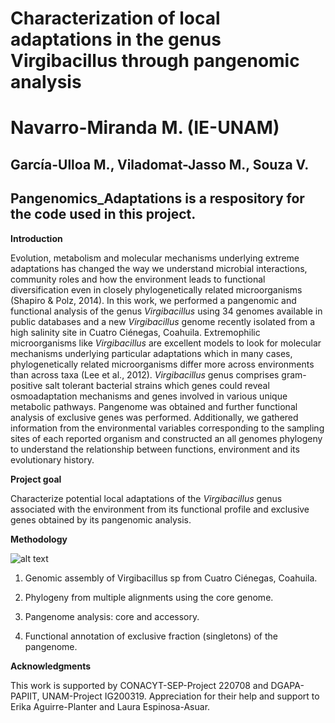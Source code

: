 # Characterization of local adaptations in the genus Virgibacillus through pangenomic analysis
# Navarro-Miranda M. (IE-UNAM) 
## García-Ulloa M., Viladomat-Jasso M., Souza V.

## Pangenomics_Adaptations is a respository for the code used in this project.

**Introduction**

Evolution, metabolism and molecular mechanisms underlying extreme adaptations has changed the way we understand microbial interactions, community roles and how the environment leads to functional diversification even in closely phylogenetically related microorganisms (Shapiro & Polz, 2014). In this work, we performed a pangenomic and functional analysis of the genus *Virgibacillus* using 34 genomes available in public databases and a new *Virgibacillus* genome recently isolated from a high salinity site in Cuatro Ciénegas, Coahuila. Extremophilic microorganisms like *Virgibacillus* are excellent models to look for molecular mechanisms underlying particular adaptations which in many cases, phylogenetically related microorganisms differ more across environments than across taxa (Lee et al., 2012). *Virgibacillus* genus comprises gram-positive salt tolerant bacterial strains which genes could reveal osmoadaptation mechanisms and genes involved in various unique metabolic pathways. Pangenome was obtained and further functional analysis of exclusive genes was performed. Additionally, we gathered information from the environmental variables corresponding to the sampling sites of each reported organism and constructed an all genomes phylogeny to understand the relationship between functions, environment and its evolutionary history.

**Project goal**

Characterize potential local adaptations of the *Virgibacillus* genus associated with the environment from its functional profile and exclusive genes obtained by its pangenomic analysis.

**Methodology**

![alt text]()

1) Genomic assembly of Virgibacillus sp from Cuatro Ciénegas, Coahuila.

2) Phylogeny from multiple alignments using the core genome.

3) Pangenome analysis: core and accessory.

4) Functional annotation of exclusive fraction (singletons) of the pangenome.

**Acknowledgments**

This work is supported by CONACYT-SEP-Project 220708 and DGAPA-PAPIIT, UNAM-Project IG200319. Appreciation for their help and support to Erika Aguirre-Planter and Laura Espinosa-Asuar.
